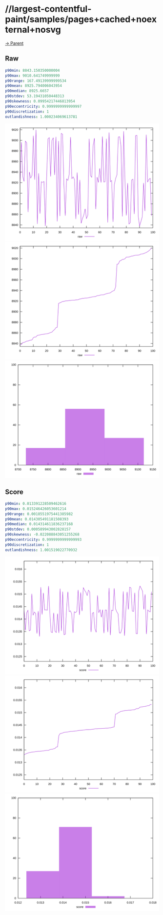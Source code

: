 
# //largest-contentful-paint/samples/pages+cached+noexternal+nosvg

[→ Parent](../..)


## Raw


```yaml
p90min: 8843.150350000004
p90max: 9010.641749999999
p90range: 167.49139999999534
p90mean: 8925.794006043954
p90median: 8925.6657
p90stdev: 53.19431050448313
p90skewness: 0.09954217446813954
p90eccentricity: 0.9999999999999997
p90discretization: 1
outlandishness: 1.000234069613781

```

![PLOT: raw-values](./raw/values.svg)![PLOT: raw-sorted](./raw/sorted.svg)![PLOT: raw-histogram](./raw/histogram.svg)
## Score


```yaml
p90min: 0.013391228509462616
p90max: 0.015246426053601214
p90range: 0.0018551975441385982
p90mean: 0.014305491181508393
p90median: 0.014314611836237168
p90stdev: 0.000589943002828157
p90skewness: -0.022088843051255268
p90eccentricity: 0.9999999999999993
p90discretization: 1
outlandishness: 1.001519022770932

```

![PLOT: score-values](./score/values.svg)![PLOT: score-sorted](./score/sorted.svg)![PLOT: score-histogram](./score/histogram.svg)